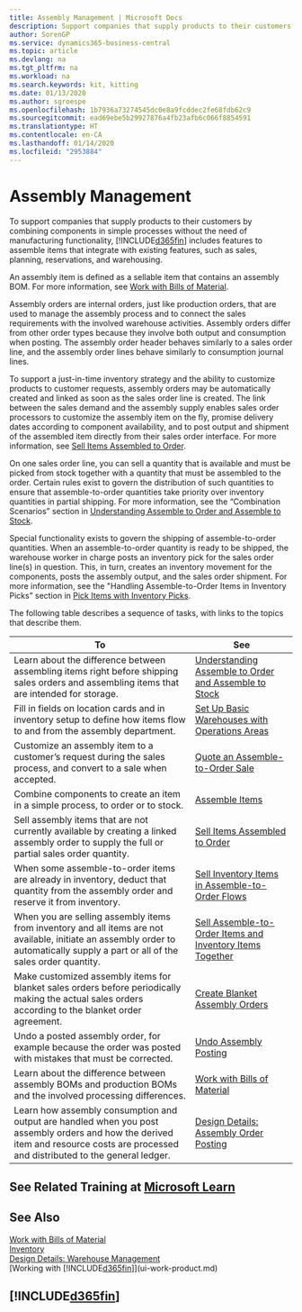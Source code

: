 ```yaml
---
title: Assembly Management | Microsoft Docs
description: Support companies that supply products to their customers by combining components in simple processes without the need of manufacturing functionality but with features to assemble items that integrate with existing features, such as sales, planning, reservations, and warehousing.
author: SorenGP
ms.service: dynamics365-business-central
ms.topic: article
ms.devlang: na
ms.tgt_pltfrm: na
ms.workload: na
ms.search.keywords: kit, kitting
ms.date: 01/13/2020
ms.author: sgroespe
ms.openlocfilehash: 1b7936a73274545dc0e8a9fcddec2fe68fdb62c9
ms.sourcegitcommit: ead69ebe5b29927876a4fb23afb6c066f8854591
ms.translationtype: HT
ms.contentlocale: en-CA
ms.lasthandoff: 01/14/2020
ms.locfileid: "2953884"
---
```

# <a name="assembly-management"></a>Assembly Management
To support companies that supply products to their customers by combining components in simple processes without the need of manufacturing functionality, [!INCLUDE[d365fin](includes/d365fin_md.md)] includes features to assemble items that integrate with existing features, such as sales, planning, reservations, and warehousing.  

 An assembly item is defined as a sellable item that contains an assembly BOM. For more information, see [Work with Bills of Material](inventory-how-work-BOMs.md).

 Assembly orders are internal orders, just like production orders, that are used to manage the assembly process and to connect the sales requirements with the involved warehouse activities. Assembly orders differ from other order types because they involve both output and consumption when posting. The assembly order header behaves similarly to a sales order line, and the assembly order lines behave similarly to consumption journal lines.  

 To support a just-in-time inventory strategy and the ability to customize products to customer requests, assembly orders may be automatically created and linked as soon as the sales order line is created. The link between the sales demand and the assembly supply enables sales order processors to customize the assembly item on the fly, promise delivery dates according to component availability, and to post output and shipment of the assembled item directly from their sales order interface. For more information, see [Sell Items Assembled to Order](assembly-how-to-sell-items-assembled-to-order.md).  

 On one sales order line, you can sell a quantity that is available and must be picked from stock together with a quantity that must be assembled to the order. Certain rules exist to govern the distribution of such quantities to ensure that assemble-to-order quantities take priority over inventory quantities in partial shipping. For more information, see the “Combination Scenarios” section in [Understanding Assemble to Order and Assemble to Stock](assembly-assemble-to-order-or-assemble-to-stock.md).  

 Special functionality exists to govern the shipping of assemble-to-order quantities. When an assemble-to-order quantity is ready to be shipped, the warehouse worker in charge posts an inventory pick for the sales order line(s) in question. This, in turn, creates an inventory movement for the components, posts the assembly output, and the sales order shipment. For more information, see the "Handling Assemble-to-Order Items in Inventory Picks” section in [Pick Items with Inventory Picks](warehouse-how-to-pick-items-with-inventory-picks.md).

The following table describes a sequence of tasks, with links to the topics that describe them.   

|**To**|**See**|  
|------------|-------------|  
|Learn about the difference between assembling items right before shipping sales orders and assembling items that are intended for storage.|[Understanding Assemble to Order and Assemble to Stock](assembly-assemble-to-order-or-assemble-to-stock.md)|
|Fill in fields on location cards and in inventory setup to define how items flow to and from the assembly department.|[Set Up Basic Warehouses with Operations Areas](warehouse-how-to-set-up-basic-warehouses-with-operations-areas.md)|
|Customize an assembly item to a customer’s request during the sales process, and convert to a sale when accepted.|[Quote an Assemble-to-Order Sale](assembly-how-to-quote-an-assemble-to-order-sale.md)|
|Combine components to create an item in a simple process, to order or to stock.|[Assemble Items](assembly-how-to-assemble-items.md)|  
|Sell assembly items that are not currently available by creating a linked assembly order to supply the full or partial sales order quantity.|[Sell Items Assembled to Order](assembly-how-to-sell-items-assembled-to-order.md)|
|When some assemble-to-order items are already in inventory, deduct that quantity from the assembly order and reserve it from inventory.|[Sell Inventory Items in Assemble-to-Order Flows](assembly-how-to-sell-inventory-items-in-assemble-to-order-flows.md)|  
|When you are selling assembly items from inventory and all items are not available, initiate an assembly order to automatically supply a part or all of the sales order quantity.|[Sell Assemble-to-Order Items and Inventory Items Together](assembly-how-to-sell-assemble-to-order-items-and-inventory-items-together.md)|
|Make customized assembly items for blanket sales orders before periodically making the actual sales orders according to the blanket order agreement.|[Create Blanket Assembly Orders](assembly-how-to-create-blanket-assembly-orders.md)|
|Undo a posted assembly order, for example because the order was posted with mistakes that must be corrected.|[Undo Assembly Posting](assembly-how-to-undo-assembly-posting.md)|
|Learn about the difference between assembly BOMs and production BOMs and the involved processing differences.|[Work with Bills of Material](inventory-how-work-BOMs.md)|
|Learn how assembly consumption and output are handled when you post assembly orders and how the derived item and resource costs are processed and distributed to the general ledger.|[Design Details: Assembly Order Posting](design-details-assembly-order-posting.md)|  

## <a name="see-related-training-at-microsoft-learnlearnpathsassemble-items-dynamics-365-business-central"></a>See Related Training at [Microsoft Learn](/learn/paths/assemble-items-dynamics-365-business-central/)

## <a name="see-also"></a>See Also  
[Work with Bills of Material](inventory-how-work-BOMs.md)  
[Inventory](inventory-manage-inventory.md)  
[Design Details: Warehouse Management](design-details-warehouse-management.md)  
[Working with [!INCLUDE[d365fin](includes/d365fin_md.md)]](ui-work-product.md)

## [!INCLUDE[d365fin](includes/free_trial_md.md)]  
